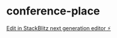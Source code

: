 # conference-place

[Edit in StackBlitz next generation editor ⚡️](https://stackblitz.com/~/github.com/endreoo/conference-place)
